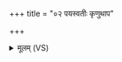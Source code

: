 +++
title = "०२ पयस्वतीः कृणुथाप"

+++
<details><summary>मूलम् (VS)</summary>

पय॑स्वतीः कृणुथा॒प ओष॑धीः शि॒वा यदेज॑था मरुतो रुक्मवक्षसः। ऊर्जं॑ च॒ तत्र॑ सुम॒तिं च॑ पिन्वत॒ यत्रा॑ नरो मरुतः सि॒ञ्चथा॒ मधु॑ ॥
</details>